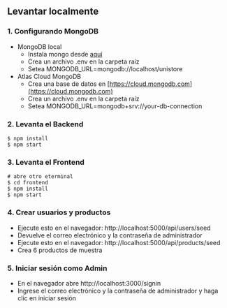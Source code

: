 ## Levantar localmente

### 1. Configurando MongoDB

- MongoDB local
  - Instala mongo desde [aquí](https://www.mongodb.com/try/download/community)
  - Crea un archivo .env en la carpeta raíz
  - Setea MONGODB_URL=mongodb://localhost/unistore
- Atlas Cloud MongoDB
  - Crea una base de datos en [https://cloud.mongodb.com](https://cloud.mongodb.com)
  - Crea un archivo .env en la carpeta raíz
  - Setea MONGODB_URL=mongodb+srv://your-db-connection

### 2. Levanta el Backend

```
$ npm install
$ npm start
```

### 3. Levanta el Frontend

```
# abre otro eterminal
$ cd frontend
$ npm install
$ npm start
```

### 4. Crear usuarios y productos

- Ejecute esto en el navegador: http://localhost:5000/api/users/seed
- Devuelve el correo electrónico y la contraseña de administrador
- Ejecute esto en el navegador: http://localhost:5000/api/products/seed
- Crea 6 productos de muestra

### 5. Iniciar sesión como Admin

- En el navegador abre http://localhost:3000/signin
- Ingrese el correo electrónico y la contraseña de administrador y haga clic en iniciar sesión
